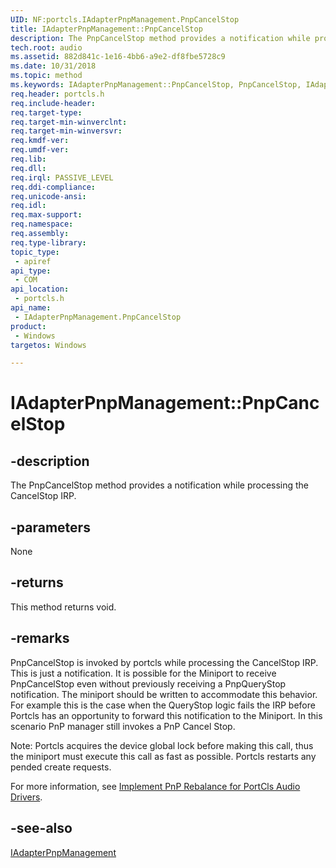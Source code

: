 ```yaml
---
UID: NF:portcls.IAdapterPnpManagement.PnpCancelStop
title: IAdapterPnpManagement::PnpCancelStop
description: The PnpCancelStop method provides a notification while processing the CancelStop IRP.
tech.root: audio
ms.assetid: 882d841c-1e16-4bb6-a9e2-df8fbe5728c9
ms.date: 10/31/2018
ms.topic: method
ms.keywords: IAdapterPnpManagement::PnpCancelStop, PnpCancelStop, IAdapterPnpManagement.PnpCancelStop, IAdapterPnpManagement::PnpCancelStop, IAdapterPnpManagement.PnpCancelStop
req.header: portcls.h
req.include-header:
req.target-type:
req.target-min-winverclnt:
req.target-min-winversvr:
req.kmdf-ver:
req.umdf-ver:
req.lib:
req.dll:
req.irql: PASSIVE_LEVEL
req.ddi-compliance:
req.unicode-ansi:
req.idl:
req.max-support:
req.namespace:
req.assembly:
req.type-library: 
topic_type: 
 - apiref
api_type: 
 - COM
api_location: 
 - portcls.h
api_name: 
 - IAdapterPnpManagement.PnpCancelStop
product: 
 - Windows
targetos: Windows

---
```


# IAdapterPnpManagement::PnpCancelStop


## -description

The PnpCancelStop method provides a notification while processing the CancelStop IRP.

## -parameters
None

## -returns
This method returns void.

## -remarks
PnpCancelStop is invoked by portcls while processing the CancelStop IRP. This is just a notification. It is possible for the Miniport to receive PnpCancelStop even without previously receiving a PnpQueryStop notification. The miniport should be written to accommodate this behavior. For example this is the case when the QueryStop logic fails the IRP before Portcls has an opportunity to forward this notification to the Miniport. In this scenario PnP manager still invokes a PnP Cancel Stop. 

Note: Portcls acquires the device global lock before making this call, thus the miniport must execute this call as fast as possible. Portcls restarts any pended create requests.
 
For more information, see [Implement PnP Rebalance for PortCls Audio Drivers](https://docs.microsoft.com/windows-hardware/drivers/audio/implement-pnp-rebalance-for-portcls-audio-drivers).  


## -see-also

[IAdapterPnpManagement](nn-portcls-iadapterpnpmanagement.md)
